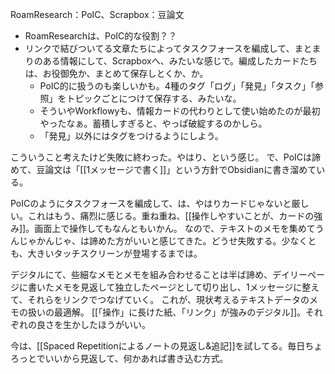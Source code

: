 RoamResearch：PoIC、Scrapbox：豆論文

- RoamResearchは、PoIC的な役割？？
- リンクで結びついてる文章たちによってタスクフォースを編成して、まとまりのある情報にして、Scrapboxへ、みたいな感じで。編成したカードたちは、お役御免か、まとめて保存しとくか、か。
	- PoIC的に扱うのも楽しいかも。4種のタグ「ログ」「発見」「タスク」「参照」をトピックごとにつけて保存する、みたいな。
	- そういやWorkflowyも、情報カードの代わりとして使い始めたのが最初やったなぁ。蓄積しすぎると、やっぱ破綻するのかしら。
	- 「発見」以外にはタグをつけるようにしよう。

こういうこと考えたけど失敗に終わった。やはり、という感じ。
で、PoICは諦めて、豆論文は「[[1メッセージで書く]]」という方針でObsidianに書き溜めている。

PoICのようにタスクフォースを編成して、は、やはりカードじゃないと厳しい。これはもう、痛烈に感じる。重ね重ね、[[操作しやすいことが、カードの強み]]。画面上で操作してもなんともいかん。
なので、テキストのメモを集めてうんじゃかんじゃ、は諦めた方がいいと感じてきた。どうせ失敗する。少なくとも、大きいタッチスクリーンが登場するまでは。

デジタルにて、些細なメモとメモを組み合わせることは半ば諦め、デイリーページに書いたメモを見返して独立したページとして切り出し、1メッセージに整えて、それらをリンクでつなげていく。
これが、現状考えるテキストデータのメモの扱いの最適解。
[[「操作」に長けた紙、「リンク」が強みのデジタル]]。それぞれの良さを生かしたほうがいい。

今は、[[Spaced Repetitionによるノートの見返し&追記]]を試してる。毎日ちょろっとでいいから見返して、何かあれば書き込む方式。